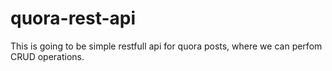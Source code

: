 # quora-rest-api
This is going to be simple restfull api for quora posts, where we can perfom CRUD operations.
